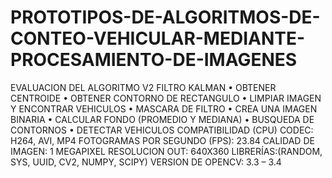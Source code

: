 # PROTOTIPOS-DE-ALGORITMOS-DE-CONTEO-VEHICULAR-MEDIANTE-PROCESAMIENTO-DE-IMAGENES

EVALUACION DEL ALGORITMO V2 FILTRO KALMAN
•	OBTENER CENTROIDE
•	OBTENER CONTORNO DE RECTANGULO
•	LIMPIAR IMAGEN Y ENCONTRAR VEHICULOS
•	MASCARA DE FILTRO
•	CREA UNA IMAGEN BINARIA 
•	CALCULAR FONDO (PROMEDIO Y MEDIANA)
•	BUSQUEDA DE CONTORNOS
•	DETECTAR VEHICULOS 
COMPATIBILIDAD (CPU)
CODEC: H264, AVI, MP4
FOTOGRAMAS POR SEGUNDO (FPS): 23.84
CALIDAD DE IMAGEN: 1 MEGAPIXEL
RESOLUCION OUT: 640X360
LIBRERÍAS:(RANDOM, SYS, UUID, CV2, NUMPY, SCIPY)
VERSION DE OPENCV: 3.3 – 3.4
